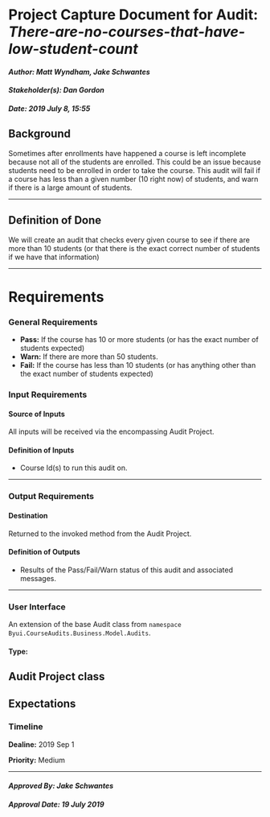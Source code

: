 # Project Capture Document for Audit: _There-are-no-courses-that-have-low-student-count_ 
#### *Author: Matt Wyndham, Jake Schwantes*
#### *Stakeholder(s): Dan Gordon*
#### *Date: 2019 July 8, 15:55*
## Background
Sometimes after enrollments have happened a course is left incomplete because not all of the students are enrolled. This could be an issue because students need to be enrolled in order to take the course. This audit will fail if a course has less than a given number (10 right now) of students, and warn if there is a large amount of students.

-----
## Definition of Done
We will create an audit that checks every given course to see if there are more than 10 students (or that there is the exact correct number of students if we have that information)

-----
# Requirements
### General Requirements
- **Pass:** If the course has 10 or more students (or has the exact number of students expected)
- **Warn:** If there are more than 50 students.
- **Fail:** If the course has less than 10 students (or has anything other than the exact number of students expected)
### Input Requirements
#### Source of Inputs
All inputs will be received via the encompassing Audit Project.
#### Definition of Inputs
<!-- TBD: do not fill out just yet -->
- Course Id(s) to run this audit on.
---
### Output Requirements
#### Destination
Returned to the invoked method from the Audit Project.
#### Definition of Outputs
<!-- TBD: do not fill out just yet -->
- Results of the Pass/Fail/Warn status of this audit and associated messages.
---
### User Interface
An extension of the base Audit class from `namespace Byui.CourseAudits.Business.Model.Audits`.
#### Type:
Audit Project class
-----
## Expectations
### Timeline

**Dealine:** 2019 Sep 1

**Priority:** Medium

-----
#### *Approved By: Jake Schwantes* 
#### *Approval Date: 19 July 2019*
